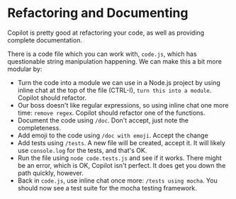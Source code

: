 # Refactoring and Documenting

Copilot is pretty good at refactoring your code, as well as providing complete documentation.

There is a code file which you can work with, `code.js`, which has questionable string manipulation happening. We can make this a bit more modular by:

 - Turn the code into a module we can use in a Node.js project by using inline chat at the top of the file (CTRL-I), `turn this into a module`. Copilot should refactor.
 - Our boss doesn't like regular expressions, so using inline chat one more time: `remove regex`. Copilot should refactor one of the functions.
 - Document the code using `/doc`. Don't accept, just note the completeness.
 - Add emoji to the code using `/doc with emoji`. Accept the change
 - Add tests using `/tests`. A new file will be created, accept it. It will likely use `console.log` for the tests, and that's OK.
 - Run the file using `node code.tests.js` and see if it works. There might be an error, which is OK, Copilot isn't perfect. It does get you down the path quickly, however.
 - Back in `code.js`, use inline chat once more: `/tests using mocha`. You should now see a test suite for the mocha testing framework.
 